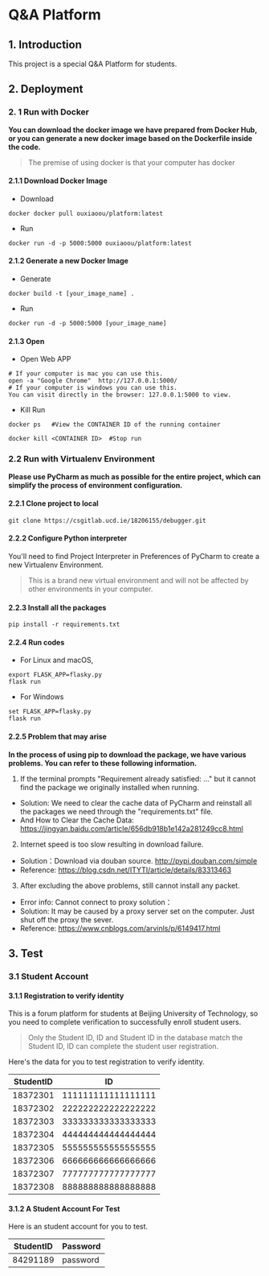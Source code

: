 # **Q&A Platform**
## **1.  Introduction**
This project is a special Q&A Platform for students.



## **2. Deployment**

### 2. 1 Run with Docker

**You can download the docker image we have prepared from Docker Hub, or you can generate a new docker image based on the Dockerfile inside the code.**

> The premise of using docker is that your computer has docker

#### 2.1.1 Download Docker Image

* Download

```shell
docker docker pull ouxiaoou/platform:latest
```

* Run 

```shell
docker run -d -p 5000:5000 ouxiaoou/platform:latest
```

#### 2.1.2 Generate a new Docker Image

* Generate

```shell
docker build -t [your_image_name] .
```

* Run 

```shell
docker run -d -p 5000:5000 [your_image_name]
```

#### 2.1.3 Open

* Open Web APP

```shell
# If your computer is mac you can use this.
open -a "Google Chrome"  http://127.0.0.1:5000/ 
# If your computer is windows you can use this.
You can visit directly in the browser: 127.0.0.1:5000 to view.
```

* Kill Run

```shell
docker ps   #View the CONTAINER ID of the running container
```

```shell
docker kill <CONTAINER ID>  #Stop run
```



### 2.2 Run with Virtualenv Environment

**Please use PyCharm as much as possible for the entire project, which can simplify the process of environment configuration.**

#### **2.2.1 Clone project to local** 

```shell
git clone https://csgitlab.ucd.ie/18206155/debugger.git
```

#### 2.2.2 Configure Python interpreter

You'll need to find Project Interpreter in Preferences of PyCharm to create a new Virtualenv Environment. 

> This is a brand new virtual environment and will not be affected by other environments in your computer.

#### 2.2.3 Install all the packages

```shell
pip install -r requirements.txt
```
#### 2.2.4 Run codes

* For Linux and macOS,

```shell script
export FLASK_APP=flasky.py
flask run
```

* For Windows

```shell script
set FLASK_APP=flasky.py
flask run
```

#### 2.2.5 Problem that may arise

**In the process of using pip to download the package, we have various problems. You can refer to these following information.**

1. If the terminal prompts "Requirement already satisfied: ..." but it cannot find the package we originally installed when running.
* Solution: We need to clear the cache data of PyCharm and reinstall all the packages we need through the "requirements.txt" file.
* And How to Clear the Cache Data: <https://jingyan.baidu.com/article/656db918b1e142a281249cc8.html>


2. Internet speed is too slow resulting in download failure.
* Solution：Download via douban source.  <http://pypi.douban.com/simple>
* Reference: <https://blog.csdn.net/ITYTI/article/details/83313463>

3. After excluding the above problems, still cannot install any packet.
* Error info: Cannot connect to proxy solution：
* Solution: It may be caused by a proxy server set on the computer. Just shut off the proxy the sever.
* Reference: <https://www.cnblogs.com/arvinls/p/6149417.html>



## 3. Test

### 3.1 Student Account 

#### 3.1.1 Registration to verify identity

This is a forum platform for students at Beijing University of Technology, so you need to complete verification to successfully enroll student users.

> Only the Student ID, ID and Student ID in the database match the Student ID, ID can complete the student user registration. 

Here's the data for you to test registration to verify identity.

| StudentID | ID                 |
| --------- | ------------------ |
| 18372301  | 111111111111111111 |
| 18372302  | 222222222222222222 |
| 18372303  | 333333333333333333 |
| 18372304  | 444444444444444444 |
| 18372305  | 555555555555555555 |
| 18372306  | 666666666666666666 |
| 18372307  | 777777777777777777 |
| 18372308  | 888888888888888888 |

#### 3.1.2 A Student Account For Test

Here is an student account for you to test.

| StudentID | Password |
| --------- | -------- |
| 84291189  | password |

